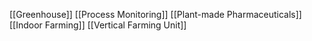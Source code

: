 [[Greenhouse]]
[[Process Monitoring]]
[[Plant-made Pharmaceuticals]]
[[Indoor Farming]]
[[Vertical Farming Unit]]
